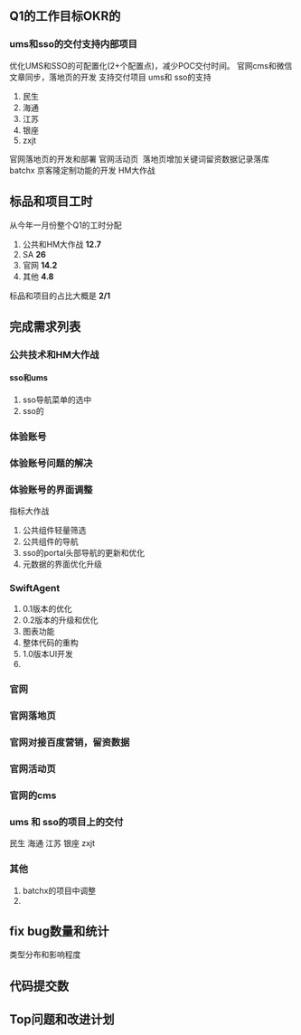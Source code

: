 
## Q1的工作目标OKR的

### ums和sso的交付支持内部项目

优化UMS和SSO的可配置化(2+个配置点)，减少POC交付时间。
官网cms和微信文章同步，落地页的开发
支持交付项目 ums和 sso的支持
1. 民生
2. 海通
3. 江苏
4. 银座
5. zxjt

官网落地页的开发和部署
官网活动页
 落地页增加关键词留资数据记录落库
batchx
京客隆定制功能的开发
HM大作战
## 标品和项目工时

从今年一月份整个Q1的工时分配

1. 公共和HM大作战 **12.7**
2. SA **26**
3. 官网  **14.2**
4. 其他   **4.8**

标品和项目的占比大概是 **2/1**



## 完成需求列表

### 公共技术和HM大作战

#### sso和ums

1. sso导航菜单的选中
2. sso的  

### 体验账号
### 体验账号问题的解决
### 体验账号的界面调整



指标大作战
1. 公共组件轻量筛选
2. 公共组件的导航
3. sso的portal头部导航的更新和优化
4. 元数据的界面优化升级   

### SwiftAgent

1. 0.1版本的优化
2. 0.2版本的升级和优化
3. 图表功能
4. 整体代码的重构
5. 1.0版本UI开发
6. 

### 官网
### 官网落地页
### 官网对接百度营销，留资数据

### 官网活动页
### 官网的cms





### ums 和 sso的项目上的交付

民生
海通
江苏
银座
zxjt
### 其他

1. batchx的项目中调整
2. 

## fix bug数量和统计

类型分布和影响程度

## 代码提交数

## Top问题和改进计划

